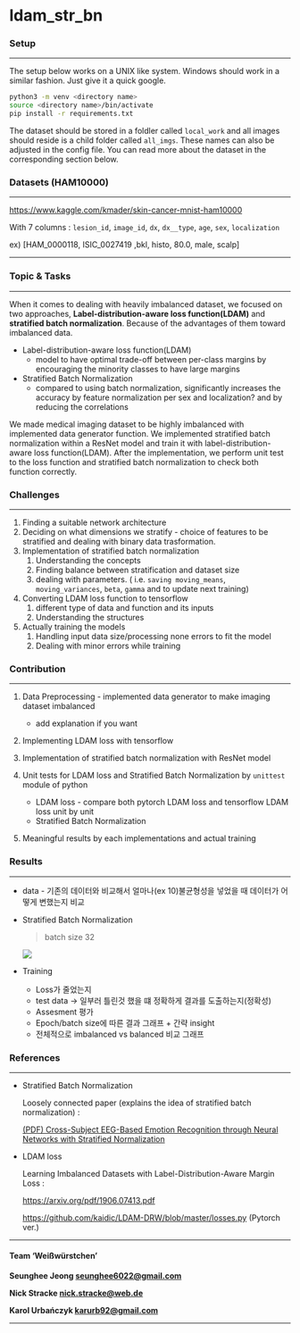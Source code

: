 # ldam_str_bn

### Setup

---

The setup below works on a UNIX like system. Windows should work in a similar fashion. Just give it a quick google.
```bash
python3 -m venv <directory name>
source <directory name>/bin/activate
pip install -r requirements.txt
```
The dataset should be stored in a foldler called `local_work` and all images should reside is a child folder called `all_imgs`. These names can also be adjusted in the config file. You can read more about the dataset in the corresponding section below.



### Datasets (HAM10000)

---

https://www.kaggle.com/kmader/skin-cancer-mnist-ham10000

With 7 columns :  `lesion_id`, `image_id`, `dx`, `dx__type`, `age`, `sex`, `localization `

ex) [HAM_0000118, ISIC_0027419 ,bkl, histo, 80.0, male, scalp]



---

### Topic & Tasks

---

When it comes to dealing with heavily imbalanced dataset, we focused on two approaches, __Label-distribution-aware loss function(LDAM)__ and __stratified batch normalization__. Because of the advantages of them toward imbalanced data. 

 * Label-distribution-aware loss function(LDAM)
    * model to have optimal trade-off between per-class margins by encouraging the minority classes to have large margins
 * Stratified Batch Normalization
    * compared to using batch normalization, significantly increases the accuracy by feature normalization per sex and localization? and by reducing the correlations

We made medical imaging dataset to be highly imbalanced with implemented data generator function. We implemented stratified batch normalization within a ResNet model and train it with label-distribution-aware loss function(LDAM). After the implementation, we perform unit test to the loss function and stratified batch normalization to check both function correctly.



### Challenges

---

1. Finding a suitable network architecture
2. Deciding on what dimensions we stratify - choice of features to be stratified and dealing with binary data trasformation.
3. Implementation of stratified batch normalization
   1. Understanding the concepts 
   2. Finding balance between stratification and dataset size
   3. dealing with parameters. ( i.e. `saving moving_means`, `moving_variances`,  `beta`, `gamma` and to update next training) 
4. Converting LDAM loss function to tensorflow
   1. different type of data and function and its inputs
   2. Understanding the structures 
5. Actually training the models 
   1. Handling input data size/processing none errors to fit the model
   2. Dealing with minor errors while training



### Contribution

---

1. Data Preprocessing - implemented data generator to make imaging dataset imbalanced
   * add explanation if you want

2. Implementing LDAM loss with tensorflow

3. Implementation of stratified batch normalization with ResNet model

4. Unit tests for LDAM loss and Stratified Batch Normalization by `unittest` module of python
   * LDAM loss - compare both pytorch LDAM loss and tensorflow LDAM loss unit by unit
   * Stratified Batch Normalization

5. Meaningful results by each implementations and actual training 



### Results

---

* data - 기존의 데이터와 비교해서 얼마나(ex 10)불균형성을 넣었을 때 데이터가 어떻게 변했는지 비교

* Stratified Batch Normalization

  > batch size 32

  ![](C:\Users\SECn\Desktop\ldam_str_bn\readme_images\training_batch32.jpg)

* Training

  * Loss가 줄었는지
  * test data -> 일부러 틀린것 했을 떄 정확하게 결과를 도출하는지(정확성)
  * Assesment 평가
  * Epoch/batch size에 따른 결과 그래프 + 간략 insight
  * 전체적으로 imbalanced vs balanced 비교 그래프

  

### References

---

* Stratified Batch Normalization

  Loosely connected paper (explains the idea of stratified batch normalization) :

  [(PDF) Cross-Subject EEG-Based Emotion Recognition through Neural Networks with Stratified Normalization](https://www.researchgate.net/publication/344377115_Cross-Subject_EEG-Based_Emotion_Recognition_through_Neural_Networks_with_Stratified_Normalization)

* LDAM loss

  Learning Imbalanced Datasets with Label-Distribution-Aware Margin Loss :

  https://arxiv.org/pdf/1906.07413.pdf

  https://github.com/kaidic/LDAM-DRW/blob/master/losses.py (Pytorch ver.) 



---

#### Team ‘Weißwürstchen’

__Seunghee Jeong [seunghee6022@gmail.com](mailto:seunghee6022@gmail.com)__

__Nick Stracke [nick.stracke@web.de](mailto:nick.stracke@web.de)__

__Karol Urbańczyk [karurb92@gmail.com](mailto:karurb92@gmail.com)__



---

